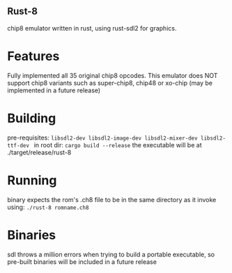 ## Rust-8

chip8 emulator written in rust, using rust-sdl2 for graphics.

# Features

Fully implemented all 35 original chip8 opcodes.
This emulator does NOT support chip8 variants such as super-chip8, chip48 or xo-chip (may be implemented in a future release)

# Building
pre-requisites: ```libsdl2-dev libsdl2-image-dev libsdl2-mixer-dev libsdl2-ttf-dev ```
in root dir: ```cargo build --release```
the executable will be at ./target/release/rust-8

# Running 
binary expects the rom's .ch8 file to be in the same directory as it
invoke using: ```./rust-8 romname.ch8```

# Binaries
sdl throws a million errors when trying to build a portable executable, so pre-built binaries will be included in a future release

